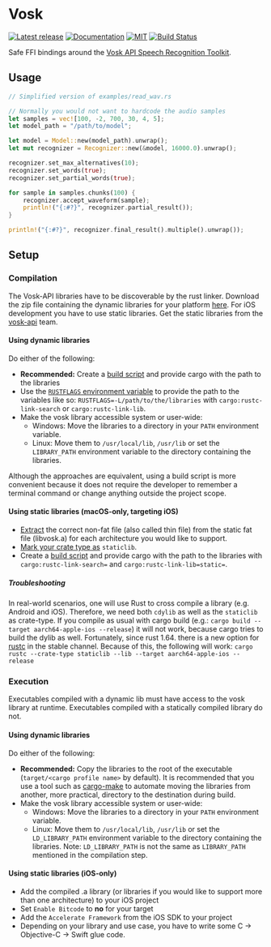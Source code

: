 # Vosk

[![Latest release](https://img.shields.io/crates/v/vosk.svg)](https://crates.io/crates/vosk)
[![Documentation](https://docs.rs/vosk/badge.svg)](https://docs.rs/vosk)
[![MIT](https://img.shields.io/github/license/Bear-03/vosk-rs)](https://github.com/Bear-03/vosk-rs)
[![Build Status](https://github.com/Bear-03/vosk-rs/workflows/CI/badge.svg)](https://github.com/Bear-03/vosk-rs/actions?workflow=CI)

Safe FFI bindings around the [Vosk API Speech Recognition Toolkit](https://github.com/alphacep/vosk-api).

## Usage
```rust
// Simplified version of examples/read_wav.rs

// Normally you would not want to hardcode the audio samples
let samples = vec![100, -2, 700, 30, 4, 5];
let model_path = "/path/to/model";

let model = Model::new(model_path).unwrap();
let mut recognizer = Recognizer::new(&model, 16000.0).unwrap();

recognizer.set_max_alternatives(10);
recognizer.set_words(true);
recognizer.set_partial_words(true);

for sample in samples.chunks(100) {
    recognizer.accept_waveform(sample);
    println!("{:#?}", recognizer.partial_result());
}

println!("{:#?}", recognizer.final_result().multiple().unwrap());
```

## Setup

### Compilation

The Vosk-API libraries have to be discoverable by the rust linker. Download the zip file containing the dynamic libraries for your platform [here](https://github.com/alphacep/vosk-api/releases). For iOS development you have to use static libraries. Get the static libraries from the [vosk-api][vosk-api-ios] team.

#### Using dynamic libraries
Do either of the following:

- **Recommended:** Create a [build script][build-script-explanation] and provide cargo with the path to the libraries
- Use the [`RUSTFLAGS` environment variable][rust-env-variables] to provide the path to the variables like so:
    `RUSTFLAGS=-L/path/to/the/libraries`
    with `cargo:rustc-link-search` or `cargo:rustc-link-lib`.
-   Make the vosk library accessible system or user-wide:
    - Windows: Move the libraries to a directory in your `PATH` environment variable.
    - Linux: Move them to `/usr/local/lib`, `/usr/lib` or set the `LIBRARY_PATH` environment variable to the directory containing the libraries.

Although the approaches are equivalent, using a build script is more convenient because it does not require
the developer to remember a terminal command or change anything outside the project scope.

#### Using static libraries (macOS-only, targeting iOS)

- [Extract](https://llvm.org/docs/CommandGuide/llvm-lipo.html) the correct non-fat file (also called thin file) from the static fat file (libvosk.a) for each architecture you would like to support.
- [Mark your crate type as](https://doc.rust-lang.org/cargo/reference/cargo-targets.html#the-crate-type-field) `staticlib`.
- Create a [build script][build-script-explanation] and provide cargo with the path to the libraries with `cargo:rustc-link-search=` and `cargo:rustc-link-lib=static=`.

##### Troubleshooting
In real-world scenarios, one will use Rust to cross compile a library (e.g. Android and iOS). Therefore, we need both `cdylib` as well as the `staticlib` as crate-type. If you compile as usual with cargo build (e.g.: `cargo build --target aarch64-apple-ios --release`) it will not work, because cargo tries to build the dylib as well. Fortunately, since rust 1.64. there is a new option for [rustc](https://github.com/rust-lang/cargo/issues/10083) in the stable channel. Because of this, the following will work: `cargo rustc --crate-type staticlib --lib --target aarch64-apple-ios --release` 

### Execution
Executables compiled with a dynamic lib must have access to the vosk library at runtime. Executables compiled with a statically compiled library do not.

#### Using dynamic libraries
Do either of the following:

-   **Recommended:** Copy the libraries to the root of the executable
    (`target/<cargo profile name>` by default). It is recommended that you use a tool such as
    [cargo-make](https://sagiegurari.github.io/cargo-make/) to automate moving the libraries
    from another, more practical, directory to the destination during build.
-   Make the vosk library accessible system or user-wide:
    - Windows: Move the libraries to a directory in your `PATH` environment variable.
    - Linux: Move them to `/usr/local/lib`, `/usr/lib` or set the `LD_LIBRARY_PATH` environment variable to the directory containing the libraries. Note: `LD_LIBRARY_PATH` is not the same as `LIBRARY_PATH` mentioned in the compilation step.


#### Using static libraries (iOS-only)

- Add the compiled .a library (or libraries if you would like to support more than one architecture) to your iOS project
- Set `Enable Bitcode` to **no** for your target
- Add the `Accelerate Framework` from the iOS SDK to your project
- Depending on your library and use case, you have to write some C -> Objective-C -> Swift glue code.

[build-script-explanation]: https://doc.rust-lang.org/cargo/reference/build-scripts.html
[rust-env-variables]: https://doc.rust-lang.org/cargo/reference/environment-variables.html
[vosk-api-ios]: https://alphacephei.com/vosk/install#ios-build
